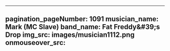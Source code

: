 ------
pagination_pageNumber: 1091
musician_name: Mark (MC Slave)
band_name: Fat Freddy&amp;#39;s Drop
img_src: images/musician1112.png
onmouseover_src: 
------